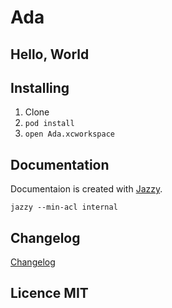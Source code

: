 # Ada

## Hello, World

## Installing
1. Clone
2. `pod install`
3.  `open Ada.xcworkspace`

## Documentation


Documentaion is created with [Jazzy](https://github.com/realm/jazzy).
```
jazzy --min-acl internal
```

## Changelog
[Changelog](https://keepachangelog.com/en/1.0.0/)

## Licence MIT
